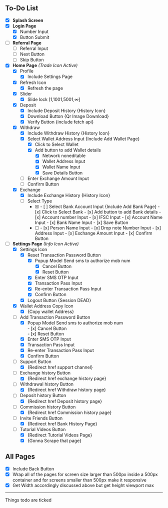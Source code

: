 ## To-Do List

- [x] **Splash Screen**
- [x] **Login Page**  
    - [x] Number Input  
    - [x] Button Submit

- [ ] **Referral Page**  
    - [ ] Referral Input  
    - [ ] Next Button  
    - [ ] Skip Button

- [x] **Home Page** *(Trade Icon Active)*  
    - [x] Profile  
        - [x] Include Settings Page  
    - [x] Refresh Icon  
        - [x] Refresh the page  
    - [x] Slider  
        - [x] Slide lock [1,1001,5001,∞]  
    - [x] Deposit  
        - [x] Include Deposit History {History Icon}  
        - [x] Download Button {Qr Image Download}  
        - [x] Verify Button {include fetch api}  
    - [x] Withdraw  
        - [x] Include Withdraw History {History Icon}  
        - [x] Select Wallet Address Input {Include Add Wallet Page}  
            - [x] Click to Select Wallet  
            - [x] Add button to add Wallet details  
                - [x] Network noneditable  
                - [x] Wallet Address Input  
                - [x] Wallet Name Input  
                - [x] Save Details Button  
        - [ ] Enter Exchange Amount Input  
        - [ ] Confirm Button  
    - [x] Exchange  
        - [x] Include Exchange History {History Icon}  
        - [ ] Select Type  
            - [x] <Bank>  
                - [ ] Select Bank Account Input {Include Add Bank Page}  
                    - [x] Click to Select Bank  
                    - [x] Add button to add Bank details  
                        - [x] Account number Input  
                        - [x] IFSC Input  
                        - [x] Account Name Input  
                        - [x] Bank Name Input  
                        - [x] Save Button  
            - [ ] <Cash>  
                - [x] Person Name Input  
                - [x] Drop note Number Input  
                - [x] Address Input  
                - [x] Exchange Amount Input  
                - [x] Confirm Button

- [ ] **Settings Page** *(Info Icon Active)*  
    - [x] Settings Icon  
        - [x] Reset Transaction Password Button  
            - [x] Popup Model Send sms to authorize mob num  
                - [x] Cancel Button  
                - [x] Reset Button  
            - [x] Enter SMS OTP Input  
            - [x] Transaction Pass Input  
            - [x] Re-enter Transaction Pass Input  
            - [x] Confirm Button  
        - [x] Logout Button {Session DEAD}  
    - [x] Wallet Address Copy Icon  
        - [x] {Copy wallet Address}  
    - [ ] Add Transaction Password Button  
        - [x] Popup Model Send sms to authorize mob num  
                - [x] Cancel Button  
                - [x] Reset Button  
        - [x] Enter SMS OTP Input  
        - [x] Transaction Pass Input  
        - [x] Re-enter Transaction Pass Input  
        - [x] Confirm Button  
    - [ ] Support Button  
        - [x] {Redirect href support channel}  
    - [ ] Exchange history Button  
        - [x] {Redirect href exchange history page}  
    - [ ] Withdrawal history Button  
        - [x] {Redirect href Withdraw history page}  
    - [ ] Deposit history Button  
        - [x] {Redirect href Deposit history page}  
    - [ ] Commission history Button  
        - [x] {Redirect href Commission history page}  
    - [ ] Invite Friends Button  
        - [x] {Redirect href Bank History Page}  
    - [ ] Tutorial Videos Button  
        - [x] {Redirect Tutorial Videos Page}  
        - [x] {Gonna Scrape that page}

## All Pages  
- [x] Include Back Button  
- [x] Wrap all of the pages for screen size larger than 500px inside a 500px container and for screens smaller than 500px make it responsive  
- [x] Get Width accordingly discussed above but get height viewport max  

---

Things todo are ticked  
